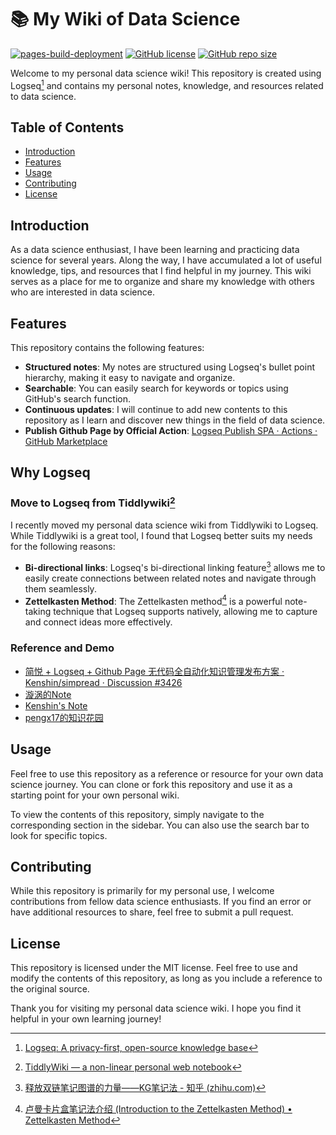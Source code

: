 # 📚 My Wiki of Data Science
[![pages-build-deployment](https://github.com/kevin7lou/wiki/actions/workflows/pages/pages-build-deployment/badge.svg)](https://github.com/kevin7lou/wiki/actions/workflows/pages/pages-build-deployment)
[![GitHub license](https://img.shields.io/github/license/kevin7lou/wiki)](https://github.com/kevin7lou/wiki/blob/master/LICENSE)
[![GitHub repo size](https://img.shields.io/github/repo-size/kevin7lou/wiki?logoColor=orange)](https://github.com/kevin7lou/wiki.git)

Welcome to my personal data science wiki! This repository is created using Logseq[^1] and contains my personal notes, knowledge, and resources related to data science.
## Table of Contents

- [Introduction](https://chat12.yqcloud.top/#introduction)
- [Features](https://chat12.yqcloud.top/#features)
- [Usage](https://chat12.yqcloud.top/#usage)
- [Contributing](https://chat12.yqcloud.top/#contributing)
- [License](https://chat12.yqcloud.top/#license)

## Introduction

As a data science enthusiast, I have been learning and practicing data science for several years. Along the way, I have accumulated a lot of useful knowledge, tips, and resources that I find helpful in my journey. This wiki serves as a place for me to organize and share my knowledge with others who are interested in data science.

## Features

This repository contains the following features:

- **Structured notes**: My notes are structured using Logseq's bullet point hierarchy, making it easy to navigate and organize.
- **Searchable**: You can easily search for keywords or topics using GitHub's search function.
- **Continuous updates**: I will continue to add new contents to this repository as I learn and discover new things in the field of data science.
- **Publish Github Page by Official Action**: [Logseq Publish SPA · Actions · GitHub Marketplace](https://github.com/marketplace/actions/logseq-publish-spa)

## Why Logseq

### Move to Logseq from Tiddlywiki[^2]

I recently moved my personal data science wiki from Tiddlywiki to Logseq. While Tiddlywiki is a great tool, I found that Logseq better suits my needs for the following reasons:

- **Bi-directional links**: Logseq's bi-directional linking feature[^3] allows me to easily create connections between related notes and navigate through them seamlessly.
- **Zettelkasten Method**: The Zettelkasten method[^4] is a powerful note-taking technique that Logseq supports natively, allowing me to capture and connect ideas more effectively.

### Reference and Demo

- [简悦 + Logseq + Github Page 无代码全自动化知识管理发布方案 · Kenshin/simpread · Discussion #3426](https://github.com/Kenshin/simpread/discussions/3426)
- [漩涡的Note](https://note.xuanwo.io/)
- [Kenshin's Note](https://kenshin.wang/note)
- [pengx17的知识花园](https://pengx17.github.io/knowledge-garden/)



## Usage

Feel free to use this repository as a reference or resource for your own data science journey. You can clone or fork this repository and use it as a starting point for your own personal wiki.

To view the contents of this repository, simply navigate to the corresponding section in the sidebar. You can also use the search bar to look for specific topics.

## Contributing

While this repository is primarily for my personal use, I welcome contributions from fellow data science enthusiasts. If you find an error or have additional resources to share, feel free to submit a pull request.

## License

This repository is licensed under the MIT license. Feel free to use and modify the contents of this repository, as long as you include a reference to the original source.

Thank you for visiting my personal data science wiki. I hope you find it helpful in your own learning journey!


[^1]: [Logseq: A privacy-first, open-source knowledge base](https://logseq.com/)
[^2]: [TiddlyWiki — a non-linear personal web notebook](https://tiddlywiki.com/)
[^3]: [释放双链笔记图谱的力量——KG笔记法 - 知乎 (zhihu.com)](https://zhuanlan.zhihu.com/p/440115356)
[^4]: [卢曼卡片盒笔记法介绍 (Introduction to the Zettelkasten Method) • Zettelkasten Method](https://zettelkasten.de/introduction/zh/)
